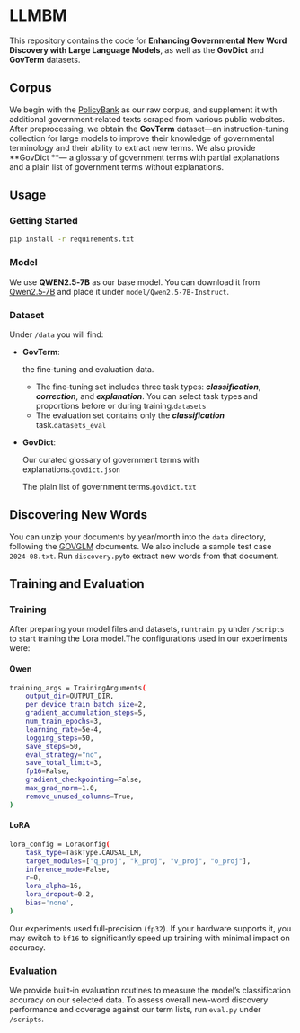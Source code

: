 # LLMBM

This repository contains the code for **Enhancing Governmental New Word Discovery with Large Language Models**, as well as the **GovDict** and **GovTerm** datasets.

## Corpus

We begin with the [PolicyBank](https://pan.baidu.com/s/1ca9kpHGxmgeo1mB1qr3cCA) as our raw corpus, and supplement it with additional government‑related texts scraped from various public websites. After preprocessing, we obtain the **GovTerm** dataset—an instruction‑tuning collection for large models to improve their knowledge of governmental terminology and their ability to extract new terms. We also provide **GovDict **— a glossary of government terms with partial explanations and a plain list of government terms without explanations.

## Usage

### Getting Started

```bash
pip install -r requirements.txt
```

### Model

We use **QWEN2.5‑7B** as our base model. You can download it from [Qwen2.5‑7B](https://huggingface.co/Qwen/Qwen2.5-7B) and place it under `model/Qwen2.5-7B-Instruct`.

### Dataset

Under `/data` you will find:

- **GovTerm**: 

  the fine‑tuning and evaluation data.

  - The fine‑tuning set includes three task types: ***classification***, ***correction***, and ***explanation***. You can select task types and proportions before or during training.`datasets`          
  - The evaluation set contains only the ***classification*** task.`datasets_eval`

- **GovDict**: 

  Our curated glossary of government terms with explanations.`govdict.json`  

  The plain list of government terms.`govdict.txt` 

## Discovering New Words

You can unzip your documents by year/month into the `data` directory, following the [GOVGLM](https://github.com/reml-group/GovGLM) documents. We also include a sample test case `2024-08.txt`. Run `discovery.py`to extract new words from that document.

## Training and Evaluation

### Training

After preparing your model files and datasets, run`train.py` under `/scripts` to start training the Lora model.The configurations used in our experiments were:

#### Qwen

```bash
training_args = TrainingArguments(
    output_dir=OUTPUT_DIR,
    per_device_train_batch_size=2,
    gradient_accumulation_steps=5,
    num_train_epochs=3,
    learning_rate=5e-4,
    logging_steps=50,
    save_steps=50,
    eval_strategy="no",
    save_total_limit=3,
    fp16=False,
    gradient_checkpointing=False,
    max_grad_norm=1.0,
    remove_unused_columns=True,
)
```

#### LoRA

```bash
lora_config = LoraConfig(
    task_type=TaskType.CAUSAL_LM,
    target_modules=["q_proj", "k_proj", "v_proj", "o_proj"],
    inference_mode=False,
    r=8,
    lora_alpha=16,
    lora_dropout=0.2,
    bias='none',
)
```

Our experiments used full‑precision (`fp32`). If your hardware supports it, you may switch to `bf16` to significantly speed up training with minimal impact on accuracy.

### Evaluation

We provide built‑in evaluation routines to measure the model’s classification accuracy on our selected data. To assess overall new‑word discovery performance and coverage against our term lists, run `eval.py` under `/scripts`.

